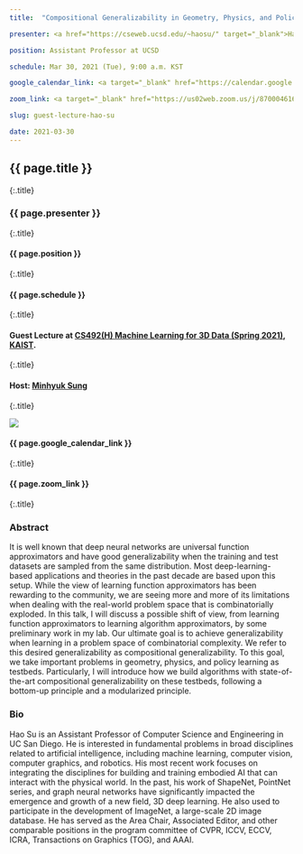 ```yaml
---
title:  "Compositional Generalizability in Geometry, Physics, and Policy Learning"

presenter: <a href="https://cseweb.ucsd.edu/~haosu/" target="_blank">Hao Su</a>

position: Assistant Professor at UCSD

schedule: Mar 30, 2021 (Tue), 9:00 a.m. KST

google_calendar_link: <a target="_blank" href="https://calendar.google.com/calendar/r/eventedit/copy/dmpodjZjc2pkZWM5NzlldW1wOW1ta2o5aGcgaWEzc2RpanFzcnAzY3NsN2NqaHR0bTU3cDBAZw"><i class="fa fa-calendar" aria-hidden="true"></i> Add to Google Calendar</a>

zoom_link: <a target="_blank" href="https://us02web.zoom.us/j/87000461636"><i class="fa fa-video-camera" aria-hidden="true"></i> Zoom Webinar Link</a>

slug: guest-lecture-hao-su

date: 2021-03-30
---
```



## {{ page.title }}
{:.title}
### {{ page.presenter }}
{:.title}
#### {{ page.position }}
{:.title}
#### {{ page.schedule }}
{:.title}
<br />

#### Guest Lecture at <a href="{{site.baseurl}}/{{page.path}}/../../" target="_blank">CS492(H) Machine Learning for 3D Data (Spring 2021)</a>, <a href="https://www.kaist.ac.kr/" target="_blank">KAIST</a>.
{:.title}
#### Host: <a href="{{site.baseurl}}/" target="_blank">Minhyuk Sung</a>
{:.title}
<br />

![]({{site.baseurl}}/{{page.path}}/../../images/guest-lecture-hao-su.png)
<br />

#### {{ page.google_calendar_link }}
{:.title}
#### {{ page.zoom_link }}
{:.title}

### Abstract
It is well known that deep neural networks are universal function approximators and have good generalizability when the training and test datasets are sampled from the same distribution. Most deep-learning-based applications and theories in the past decade are based upon this setup. While the view of learning function approximators has been rewarding to the community, we are seeing more and more of its limitations when dealing with the real-world problem space that is combinatorially exploded. In this talk, I will discuss a possible shift of view, from learning function approximators to learning algorithm approximators, by some preliminary work in my lab. Our ultimate goal is to achieve generalizability when learning in a problem space of combinatorial complexity. We refer to this desired generalizability as compositional generalizability. To this goal, we take important problems in geometry, physics, and policy learning as testbeds. Particularly, I will introduce how we build algorithms with state-of-the-art compositional generalizability on these testbeds, following a bottom-up principle and a modularized principle.
<br />

### Bio
Hao Su is an Assistant Professor of Computer Science and Engineering in UC San Diego. He is interested in fundamental problems in broad disciplines related to artificial intelligence, including machine learning, computer vision, computer graphics, and robotics. His most recent work focuses on integrating the disciplines for building and training embodied AI that can interact with the physical world. In the past, his work of ShapeNet, PointNet series, and graph neural networks have significantly impacted the emergence and growth of a new field, 3D deep learning. He also used to participate in the development of ImageNet, a large-scale 2D image database. He has served as the Area Chair, Associated Editor, and other comparable positions in the program committee of CVPR, ICCV, ECCV, ICRA, Transactions on Graphics (TOG), and AAAI.
<br />

<br />


